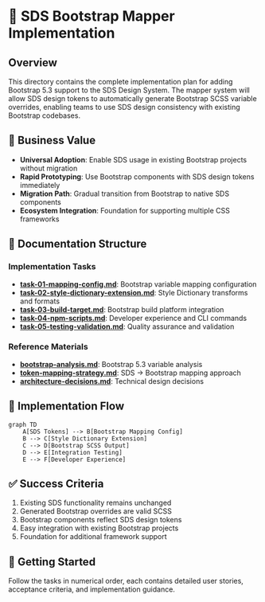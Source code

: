 # 🚀 SDS Bootstrap Mapper Implementation

## Overview
This directory contains the complete implementation plan for adding Bootstrap 5.3 support to the SDS Design System. The mapper system will allow SDS design tokens to automatically generate Bootstrap SCSS variable overrides, enabling teams to use SDS design consistency with existing Bootstrap codebases.

## 🎯 Business Value
- **Universal Adoption**: Enable SDS usage in existing Bootstrap projects without migration
- **Rapid Prototyping**: Use Bootstrap components with SDS design tokens immediately  
- **Migration Path**: Gradual transition from Bootstrap to native SDS components
- **Ecosystem Integration**: Foundation for supporting multiple CSS frameworks

## 📁 Documentation Structure

### Implementation Tasks
- **[task-01-mapping-config.md](./task-01-mapping-config.md)**: Bootstrap variable mapping configuration
- **[task-02-style-dictionary-extension.md](./task-02-style-dictionary-extension.md)**: Style Dictionary transforms and formats
- **[task-03-build-target.md](./task-03-build-target.md)**: Bootstrap build platform integration
- **[task-04-npm-scripts.md](./task-04-npm-scripts.md)**: Developer experience and CLI commands
- **[task-05-testing-validation.md](./task-05-testing-validation.md)**: Quality assurance and validation

### Reference Materials
- **[bootstrap-analysis.md](./bootstrap-analysis.md)**: Bootstrap 5.3 variable analysis
- **[token-mapping-strategy.md](./token-mapping-strategy.md)**: SDS → Bootstrap mapping approach
- **[architecture-decisions.md](./architecture-decisions.md)**: Technical design decisions

## 🔄 Implementation Flow
```mermaid
graph TD
    A[SDS Tokens] --> B[Bootstrap Mapping Config]
    B --> C[Style Dictionary Extension]
    C --> D[Bootstrap SCSS Output]
    D --> E[Integration Testing]
    E --> F[Developer Experience]
```

## ✅ Success Criteria
1. Existing SDS functionality remains unchanged
2. Generated Bootstrap overrides are valid SCSS
3. Bootstrap components reflect SDS design tokens
4. Easy integration with existing Bootstrap projects
5. Foundation for additional framework support

## 🚀 Getting Started
Follow the tasks in numerical order, each contains detailed user stories, acceptance criteria, and implementation guidance.